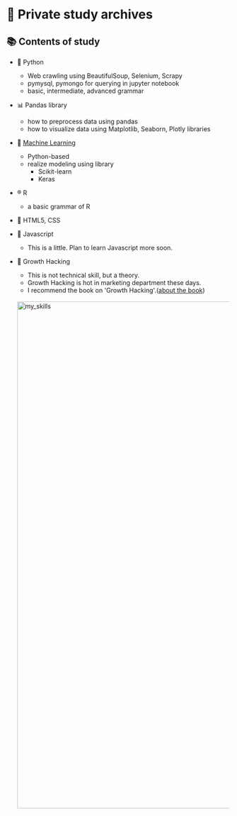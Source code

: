 # 📝 Private study archives

## 📚 Contents of study

- 🐍 Python
  * Web crawling using BeautifulSoup, Selenium, Scrapy
  * pymysql, pymongo for querying in jupyter notebook
  * basic, intermediate, advanced grammar

- 📊 Pandas library
  * how to preprocess data using pandas
  * how to visualize data using Matplotlib, Seaborn, Plotly libraries

- 🦾 <a href='https://github.com/young-hun-jo/TIL/tree/master/machine_learning'>Machine Learning</a>
  * Python-based
  * realize modeling using library
    - Scikit-learn
    - Keras
    
- ®️ R
  * a basic grammar of R

- 📍 HTML5, CSS

- 📍 Javascript
  * This is a little. Plan to learn Javascript more soon.

- 📍 Growth Hacking 
  * This is not technical skill, but a theory.
  * Growth Hacking is hot in marketing department these days.
  * I recommend the book on 'Growth Hacking'.(<a href='http://www.yes24.com/Product/Goods/53220322'>about the book</a>)<br><br>
  <img width="1144" alt="my_skills" src="https://user-images.githubusercontent.com/54783194/90783204-c15e1c00-e33a-11ea-82fa-3e26c207444c.png">

